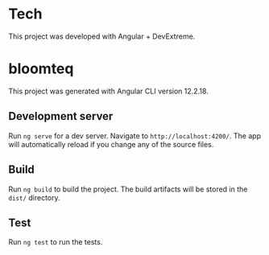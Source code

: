 # Tech

This project was developed with Angular + DevExtreme.

# bloomteq

This project was generated with Angular CLI version 12.2.18.

## Development server

Run `ng serve` for a dev server. Navigate to `http://localhost:4200/`. The app will automatically reload if you change any of the source files.

## Build

Run `ng build` to build the project. The build artifacts will be stored in the `dist/` directory.

## Test

Run `ng test` to run the tests.
